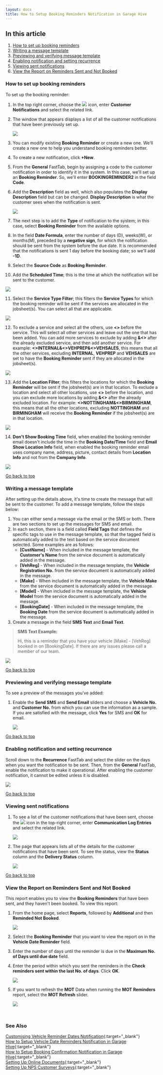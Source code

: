 ```yaml
---
layout: docs
title: How to Setup Booking Reminders Notification in Garage Hive
---
```


<a name="top"></a>

## In this article
1. [How to set up booking reminders](#how-to-set-up-booking-reminders)
2. [Writing a message template](#writing-a-message-template)
3. [Previewing and verifying message template](#previewing-and-verifying-message-template)
4. [Enabling notification and setting recurrence](#enabling-notification-and-setting-recurrence)
5. [Viewing sent notifications](#viewing-sent-notifications)
6. [View the Report on Reminders Sent and Not Booked](#view-the-report-on-reminders-sent-and-not-booked)

### How to set up booking reminders
To set up the booking reminder:
1. In the top right corner, choose the ![](media/search_icon.png) icon, enter **Customer Notifications** and select the related link.
2. The window that appears displays a list of all the customer notifications that have been previously set up.

   ![](media/garagehive-booking-reminder1.gif)

3. You can modify existing **Booking Reminder** or create a new one. We'll create a new one to help you understand booking reminders better.
4. To create a new notification, click **+New**.
5. From the **General** FastTab, begin by assigning a code to the customer notification in order to identify it in the system. In this case, we'll set up an **Booking Reminder**. So, we'll enter **BOOKINGREMINDER2** in the field **Code**.
6. Add the **Description** field as well, which also populates the **Display Description** field but can be changed. **Display Description** is what the customer sees when the notification is sent.

   ![](media/garagehive-booking-reminder2.gif)

7. The next step is to add the **Type** of notification to the system; in this case, select **Booking Reminder** from the available options.
8. In the field **Date Formula**, enter the number of days (D), weeks(W), or months(M), preceded by a **negative sign**, for which the notification should be sent from the system before the due date. It is recommended that the notifications is sent 1 day before the booking date; so we'll add **-1D**.
9. Select the **Source Code** as **Booking Reminder**.
10. Add the **Scheduled Time**; this is the time at which the notification will be sent to the customer.

   ![](media/garagehive-booking-reminder3.gif)

11. Select the **Service Type Filter**; this filters the **Service Types** for which the booking reminder will be sent if the services are allocated in the jobsheet(s). You can select all that are applicable.
    
   ![](media/garagehive-booking-reminder4.gif)
    
12. To exclude a service and select all the others, use **<>** before the service. This will select all other services and leave out the one that has been added. You can add more services to exclude by adding **&<>** after the already excluded service, and then add another service. For example: **<>INTERNAL&<>VEHPREP&<>VEHSALES**, this means that all the other services, excluding **INTERNAL**, **VEHPREP** and **VEHSALES** are set to have the **Booking Reminder** sent if they are allocated in the jobsheet(s).

   ![](media/garagehive-booking-reminder5.gif)

13. Add the **Location Filter**; this filters the locations for which the **Booking Reminder** will be sent if the jobsheet(s) are in that location. To exclude a location and select all other locations, use **<>** before the location, and you can exclude more locations by adding **&<>** after the already excluded location. For example: **<>NOTTINGHAM&<>BIRMINGHAM**, this means that all the other locations, excluding **NOTTINGHAM** and **BIRMINGHAM** will receive the **Booking Reminder** if the jobsheet(s) are in that location.

   ![](media/garagehive-booking-reminder6.gif)

14. **Don't Show Booking Time** field, when enabled the booking reminder email doesn't include the time in the **Booking Date/Time** field and **Email Show Location Info** field, when enabled the booking reminder email uses company name, address, picture, contact details from **Location Info** and not from the **Company Info**.

   ![](media/garagehive-booking-reminder6.png)

[Go back to top](#top)

### Writing a message template
After setting up the details above, it's time to create the message that will be sent to the customer. To add a message template, follow the steps below:
1. You can either send a message via the email or the SMS or both. There are two sections to set up the messages for SMS and email.
1. In each section, there is a field called **Field Tags** that defines the specific tags to use in the message template, so that the tagged field is automatically added to the text based on the service document selected. Some examples are as follows:
   * **[CustName]** - When included in the message template, the **Customer's Name** from the service document is automatically added in the message.
   * **[VehReg]** - When included in the message template, the **Vehicle Registration No.** from the service document is automatically added in the message.
   * **[Make]** - When included in the message template, the **Vehicle Make** from the service document is automatically added in the message.
   * **[Model]** - When included in the message template, the **Vehicle Model** from the service document is automatically added in the message.
   * **[BookingDate]** - When included in the message template, the **Booking Date** from the service document is automatically added in the message.
1. Create a message in the field **SMS Text** and **Email Text**.

> **SMS Text Example:**
>
> Hi, this is a reminder that you have your vehicle [Make] - [VehReg] booked in on [BookingDate]. If there are any issues please call a member of our team. 

   ![](media/garagehive-booking-reminder7.gif)

[Go back to top](#top)

### Previewing and verifying message template
To see a preview of the messages you've added:
1. Enable the **Send SMS** and **Send Email** sliders and choose a **Vehicle No.** and **Customer No.** from which you can use the information as a sample. If you are satisfied with the message, click **Yes** for SMS and **OK** for email.

   ![](media/garagehive-booking-reminder8.gif)

[Go back to top](#top)

### Enabling notification and setting recurrence
Scroll down to the **Recurrence** FastTab and select the slider on the days when you want the notification to be sent.
Then, from the **General** FastTab, enable the notification to make it operational. After enabling the customer notification, it cannot be edited unless it is disabled.

   ![](media/garagehive-booking-reminder9.gif)

[Go back to top](#top)

### Viewing sent notifications
1. To see a list of the customer notifications that have been sent, choose the ![](media/search_icon.png) icon in the top-right corner, enter **Communication Log Entries** and select the related link.

   ![](media/garagehive-booking-reminder10.png)

2. The page that appears lists all of the details for the customer notifications that have been sent. To see the status, view the **Status** column and the **Delivery Status** column.

   ![](media/garagehive-booking-reminder11.png)

[Go back to top](#top)

### View the Report on Reminders Sent and Not Booked
This report enables you to view the **Booking Reminders** that have been sent, and they haven't been booked. To view this report:
1. From the home page, select **Reports**, followed by **Additional** and then **Reminded Not Booked**.

   ![](media/garagehive-reminded-not-booked1.png)

2. Select the **Booking Reminder** that you want to view the report on in the **Vehicle Date Reminder** field.
3. Enter the number of days until the reminder is due in the **Maximum No. of Days until due date** field.
4. Enter the period within which you sent the reminders in the **Check reminders sent within the last No. of days**. Click **OK**.

   ![](media/garagehive-reminded-not-booked2.png)

5. If you want to refresh the **MOT** Data when running the **MOT Reminders** report, select the **MOT Refresh** slider.

   ![](media/garagehive-reminded-not-booked3.png)

<br>

### **See Also**
[Customising Vehicle Reminder Dates Notification](garagehive-customising-vehicle-reminder-dates.html){:target="_blank"} \
[How to Setup Vehicle Date Reminders Notification in Garage Hive](garagehive-vehicle-date-reminders.html){:target="_blank"} \
[How to Setup Booking Confirmation Notification in Garage Hive](garagehive-booking-confirmation.html){:target="_blank"} \
[Setting Up Online Documents](garagehive-online-documents-setting-up-online-documents.html#customer-notification-set-up){:target="_blank"} \
[Setting Up NPS Customer Surveys](garagehive-surveys-setting-up-customer-surveys.html){:target="_blank"}